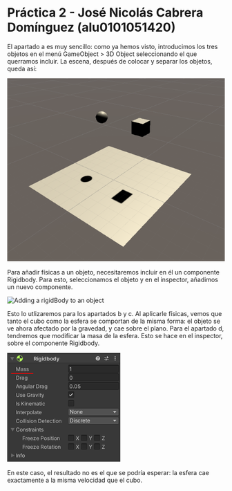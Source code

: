 # Práctica 2 - José Nicolás Cabrera Domínguez (alu0101051420)

El apartado a es muy sencillo: como ya hemos visto, introducimos los tres objetos en el menú GameObject > 3D Object seleccionando el que querramos incluir.
La escena, después de colocar y separar los objetos, queda así:

![Initial Scene Layout](img/firstScene.PNG)

Para añadir físicas a un objeto, necesitaremos incluir en él un componente Rigidbody. Para esto, seleccionamos el objeto y en el inspector, añadimos un nuevo componente.

![Adding a rigidBody to an object](addRigid.gif)

Esto lo utlizaremos para los apartados b y c. 
Al aplicarle físicas, vemos que tanto el cubo como la esfera se comportan de la misma forma: el objeto se ve ahora afectado por la gravedad, y cae sobre el plano.
Para el apartado d, tendremos que modificar la masa de la esfera. Esto se hace en el inspector, sobre el componente Rigidbody.

![Mass modify](img/rbSettings.PNG)

En este caso, el resultado no es el que se podría esperar: la esfera cae exactamente a la misma velocidad que el cubo.
